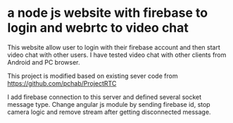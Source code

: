 # a node js website with firebase to login and webrtc to video chat

This website allow user to login with their firebase account and then start video chat with other users. I have tested video chat with other clients from Android and PC browser.

This project is modified based on existing sever code from https://github.com/pchab/ProjectRTC

I add firebase connection to this server and defined several socket message type. Change angular js module by sending firebase id, stop camera logic and remove stream after getting disconnected message. 

